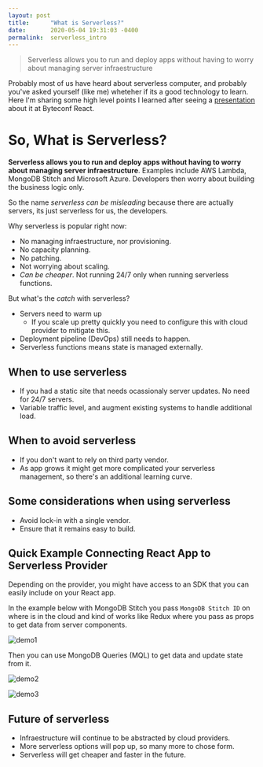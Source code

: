 ```yaml
---
layout: post
title:      "What is Serverless?"
date:       2020-05-04 19:31:03 -0400
permalink:  serverless_intro
---
```


> Serverless allows you to run and deploy apps without having to worry about managing server infraestructure

Probably most of us have heard about serverless computer, and probably you've asked yourself (like me) wheteher if its a good technology to learn. Here I'm sharing some high level points I learned after seeing a [presentation](https://www.youtube.com/watch?v=MEeZLM1XVLI&feature=youtu.be) about it at Byteconf React. 

# So, What is Serverless?

**Serverless allows you to run and deploy apps without having to worry about managing server infraestructure**. Examples include AWS Lambda, MongoDB Stitch and Microsoft Azure. Developers then worry about building the business logic only.

So the name *serverless can be misleading* because there are actually servers, its just serverless for us, the developers.

Why serverless is popular right now:
- No managing infraestructure, nor provisioning.
- No capacity planning.
- No patching.
- Not worrying about scaling.
- *Can be cheaper*. Not running 24/7 only when running serverless functions.

But what's the *catch* with serverless?
- Servers need to warm up
  - If you scale up pretty quickly you need to configure this with cloud provider to mitigate this.
- Deployment pipeline (DevOps) still needs to happen.
- Serverless functions means state is managed externally.

## When to use serverless

- If you had a static site that needs ocassionaly server updates. No need for 24/7 servers.
- Variable traffic level, and augment existing systems to handle additional load.

## When to avoid serverless

- If you don't want to rely on third party vendor.
- As app grows it might get more complicated your serverless management, so there's an additional learning curve.

## Some considerations when using serverless

- Avoid lock-in with a single vendor.
- Ensure that it remains easy to build.

## Quick Example Connecting React App to Serverless Provider

Depending on the provider, you might have access to an SDK that you can easily include on your React app. 

In the example below with MongoDB Stitch you pass `MongoDB Stitch ID` on where is in the cloud and kind of works like Redux where you pass as props to get data from server components.

![demo1](https://user-images.githubusercontent.com/15071636/80838027-a5810f80-8bbd-11ea-8064-5743d907638a.png)

Then you can use MongoDB Queries (MQL) to get data and update state from it. 

![demo2](https://user-images.githubusercontent.com/15071636/80838438-a5cdda80-8bbe-11ea-8268-9a57ba4fccb5.png)

![demo3](https://user-images.githubusercontent.com/15071636/80838542-e594c200-8bbe-11ea-9e23-b4e50e7f76ba.png)

## Future of serverless

- Infraestructure will continue to be abstracted by cloud providers.
- More serverless options will pop up, so many more to chose form.
- Serverless will get cheaper and faster in the future.